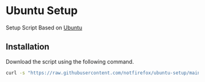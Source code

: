 # Ubuntu Setup
Setup Script Based on [Ubuntu](https://ubuntu.com/)

## Installation
Download the script using the following command.
```sh
curl -s "https://raw.githubusercontent.com/notfirefox/ubuntu-setup/main/install" | sh
```

